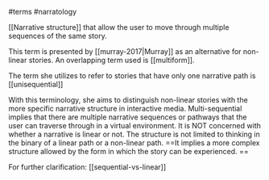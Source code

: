 #terms #narratology 

[[Narrative structure]] that allow the user to move through multiple sequences of the same story. 

This term is presented by [[murray-2017|Murray]] as an alternative for non-linear stories. An overlapping term used is [[multiform]].

The term she utilizes to refer to stories that have only one narrative path is [[unisequential]]

With this terminology, she aims to distinguish non-linear stories with the more specific narrative structure in interactive media. Multi-sequential implies that there are multiple narrative sequences or pathways that the user can traverse through in a virtual environment. It is NOT concerned with whether a narrative is linear or not. The structure is not limited to thinking in the binary of a linear path or a non-linear path. ==It implies a more complex structure allowed by the form in which the story can be experienced. ==

For further clarification:
[[sequential-vs-linear]]